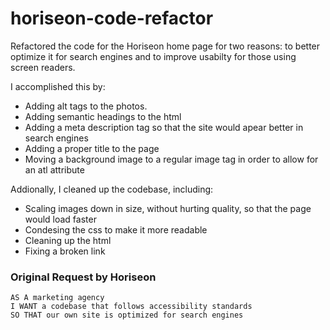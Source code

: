 # horiseon-code-refactor
Refactored the code for the Horiseon home page for two reasons: to better optimize it for search engines and to improve usabilty for those using screen readers. 

I accomplished this by:

- Adding alt tags to the photos.
- Adding semantic headings to the html
- Adding a meta description tag so that the site would apear better in search engines
- Adding a proper title to the page
- Moving a background image to a regular image tag in order to allow for an atl attribute

Addionally, I cleaned up the codebase, including:

- Scaling images down in size, without hurting quality, so that the page would load faster
- Condesing the css to make it more readable 
- Cleaning up the html
- Fixing a broken link

### Original Request by Horiseon

```
AS A marketing agency
I WANT a codebase that follows accessibility standards
SO THAT our own site is optimized for search engines
```

